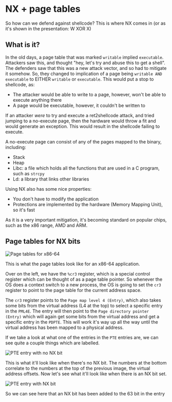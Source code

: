 # NX + page tables

So how can we defend against shellcode? This is where NX comes in \(or as it's shown in the presentation: W XOR X\)

## What is it? <a id="what-is-it"></a>

In the old days, a page table that was marked `writable` implied `executable`. Attackers saw this, and thought "hey, let's try and abuse this to get a shell". The defenders saw that this was a new attack vector, and so had to mitigate it somehow. So, they changed to implication of a page being `writable AND executable` to EITHER `writable` or `executable`. This would put a stop to shellcode, as:

* The attacker would be able to write to a page, however, won't be able to execute anything there
* A page would be executable, however, it couldn't be written to

If an attacker _were_ to try and execute a ret2shellcode attack, and tried jumping to a no-execute page, then the hardware would throw a fit and would generate an exception. This would result in the shellcode failing to execute.

A no-execute page can consist of any of the pages mapped to the binary, including:

* Stack
* Heap
* Libc: a file which holds all the functions that are used in a C program, such as `strcpy`
* Ld: a library that links other libraries

Using NX also has some nice properties:

* You don't have to modify the application
* Protections are implemented by the hardware \(Memory Mapping Unit\), so it's fast

As it is a very important mitigation, it's becoming standard on popular chips, such as the x86 range, AMD and ARM.

## Page tables for NX bits <a id="page-tables-for-nx-bits"></a>

![Page tables for x86-64](https://gblobscdn.gitbook.com/assets%2F-MGOhxJbNhi10jg9Cv-U%2F-MGPT_9Mfw1vUlMDkAdR%2F-MGPXyF-21w6R3821cdM%2Fnx_explanation.PNG?alt=media&token=b5548d85-9bcd-4f6a-ad9b-cfc67991e1ad)

This is what the page tables look like for an x86-64 application.

Over on the left, we have the `%cr3` register, which is a special control register which can be thought of as a page table pointer. So whenever the OS does a context switch to a new process, the OS is going to set the `cr3` register to point to the page table for the current address space.

The `cr3` register points to the `Page map level 4 (Entry)`, which also takes some bits from the virtual address \(L4 at the top\) to select a specific entry in the `PML4E`. The entry will then point to the `Page directory pointer (Entry)` which will again get some bits from the virtual address and get a specific entry in the `PDPTE`. This will work it's way up all the way until the virtual address has been mapped to a physical address.

If we take a look at what one of the entries in the `PTE` entries are, we can see quite a couple things which are labelled.

![PTE entry with no NX bit](https://gblobscdn.gitbook.com/assets%2F-MGOhxJbNhi10jg9Cv-U%2F-MGPT_9Mfw1vUlMDkAdR%2F-MGPbDtGKcewPEHaxhO5%2FPTE_entry.PNG?alt=media&token=d19d7d69-0136-48f4-adda-f8a8c08cce9b)

This is what it'll look like when there's no NX bit. The numbers at the bottom correlate to the numbers at the top of the previous image, the virtual address offsets. Now let's see what it'll look like when there is an NX bit set.

![PTE entry with NX bit](https://gblobscdn.gitbook.com/assets%2F-MGOhxJbNhi10jg9Cv-U%2F-MGPT_9Mfw1vUlMDkAdR%2F-MGPc6T1b7Di9FORdtGA%2FPTE_entry_nx_enabled.PNG?alt=media&token=abea47ae-9c12-423a-b192-f69ef0ffe8b5)

So we can see here that an NX bit has been added to the 63 bit in the entry

